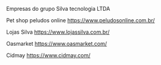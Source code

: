 Empresas do grupo Silva tecnologia LTDA

Pet shop peludos online
https://www.peludosonline.com.br/

Lojas Silva 
https://www.lojassilva.com.br/

Oasmarket 
https://www.oasmarket.com/

Cidmay
https://www.cidmay.com/
